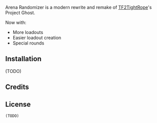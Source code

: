Arena Randomizer is a modern rewrite and remake of [TF2TightRope](https://wiki.teamfortress.com/wiki/TF2Tightrope)'s Project Ghost.

Now with:
- More loadouts
- Easier loadout creation
- Special rounds

## Installation

(TODO)

## Credits

## License

```
(TODO)
```